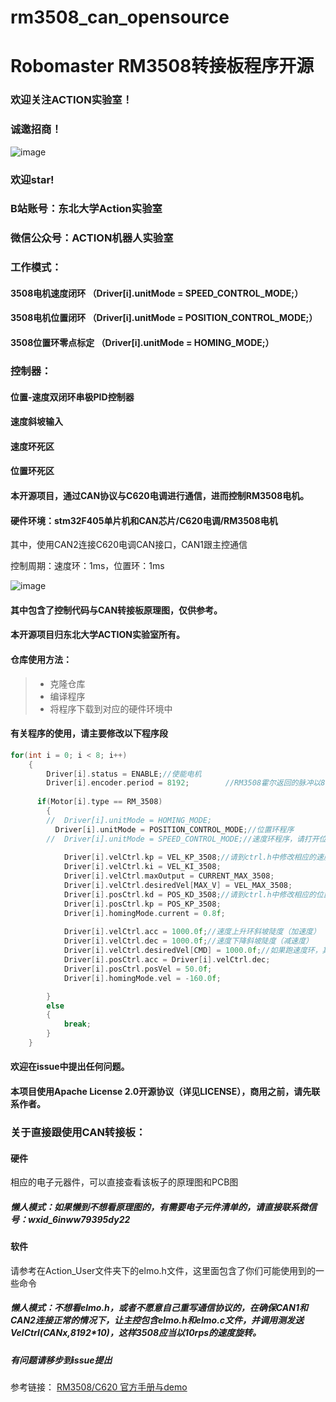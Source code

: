 # rm3508_can_opensource
# Robomaster RM3508转接板程序开源
### 欢迎关注ACTION实验室！
### 诚邀招商！
![image](https://github.com/NEUACTION/rm3508_can_opensource/blob/master/image/ACTION%E5%B8%A6%E4%BA%8C%E7%BB%B4%E7%A0%81.png)
### 欢迎star!
### B站账号：东北大学Action实验室
### 微信公众号：ACTION机器人实验室

### 工作模式：
#### 3508电机速度闭环 （Driver[i].unitMode = SPEED_CONTROL_MODE;）
#### 3508电机位置闭环 （Driver[i].unitMode = POSITION_CONTROL_MODE;）
#### 3508位置环零点标定 （Driver[i].unitMode = HOMING_MODE;）

### 控制器：
#### 位置-速度双闭环串极PID控制器
#### 速度斜坡输入
#### 速度环死区
#### 位置环死区

#### 本开源项目，通过CAN协议与C620电调进行通信，进而控制RM3508电机。
#### 硬件环境：stm32F405单片机和CAN芯片/C620电调/RM3508电机

其中，使用CAN2连接C620电调CAN接口，CAN1跟主控通信

控制周期：速度环：1ms，位置环：1ms


![image](https://github.com/NEUACTION/rm3508_can_opensource/blob/master/image/IMG_20190814_175125.jpg)


#### 其中包含了控制代码与CAN转接板原理图，仅供参考。
#### 本开源项目归东北大学ACTION实验室所有。

#### 仓库使用方法：
>* 克隆仓库
>* 编译程序
>* 将程序下载到对应的硬件环境中

#### 有关程序的使用，请主要修改以下程序段
```c
for(int i = 0; i < 8; i++)
	{
		Driver[i].status = ENABLE;//使能电机
		Driver[i].encoder.period = 8192;		//RM3508霍尔返回的脉冲以8192为1圈，具体请参考RM3508手册
		
	  if(Motor[i].type == RM_3508)
		{
		//	Driver[i].unitMode = HOMING_MODE;
		  Driver[i].unitMode = POSITION_CONTROL_MODE;//位置环程序
		//  Driver[i].unitMode = SPEED_CONTROL_MODE;//速度环程序，请打开位置环和速度环中的任意一条
			
			Driver[i].velCtrl.kp = VEL_KP_3508;//请到ctrl.h中修改相应的速度环pid参数，以获得理想的运行效果
			Driver[i].velCtrl.ki = VEL_KI_3508;
			Driver[i].velCtrl.maxOutput = CURRENT_MAX_3508;
			Driver[i].velCtrl.desiredVel[MAX_V] = VEL_MAX_3508;
			Driver[i].posCtrl.kd = POS_KD_3508;//请到ctrl.h中修改相应的位置环pid参数，以获得理想的运行效果
			Driver[i].posCtrl.kp = POS_KP_3508;
			Driver[i].homingMode.current = 0.8f;
			
			Driver[i].velCtrl.acc = 1000.0f;//速度上升环斜坡陡度（加速度）
			Driver[i].velCtrl.dec = 1000.0f;//速度下降斜坡陡度（减速度）
			Driver[i].velCtrl.desiredVel[CMD] = 1000.0f;//如果跑速度环，其初始速度为 1000 / 8.192 = 122rps（转子速度）
			Driver[i].posCtrl.acc = Driver[i].velCtrl.dec;
			Driver[i].posCtrl.posVel = 50.0f;
			Driver[i].homingMode.vel = -160.0f;

		}
		else
		{
			break;
		}
	}
```


#### 欢迎在issue中提出任何问题。

#### 本项目使用Apache License 2.0开源协议（详见LICENSE），商用之前，请先联系作者。


### 关于直接跟使用CAN转接板：

#### 硬件
相应的电子元器件，可以直接查看该板子的原理图和PCB图
##### 懒人模式：如果懒到不想看原理图的，有需要电子元件清单的，请直接联系微信号：wxid_6inww79395dy22

#### 软件
请参考在Action_User文件夹下的elmo.h文件，这里面包含了你们可能使用到的一些命令
##### 懒人模式：不想看elmo.h，或者不愿意自己重写通信协议的，在确保CAN1和CAN2连接正常的情况下，让主控包含elmo.h和elmo.c文件，并调用测发送VelCtrl(CANx,8192*10)，这样3508应当以10rps的速度旋转。

##### 有问题请移步到issue提出

参考链接： [RM3508/C620 官方手册与demo](https://www.robomaster.com/zh-CN/products/components/general/M3508?position=download#download)
